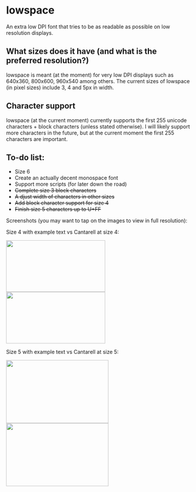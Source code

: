 # lowspace
An extra low DPI font that tries to be as readable as possible on low resolution displays.

## What sizes does it have (and what is the preferred resolution?)
lowspace is meant (at the moment) for very low DPI displays such as 640x360, 800x600, 960x540 among others.
The current sizes of lowspace (in pixel sizes) include 3, 4 and 5px in width.

## Character support
lowspace (at the current moment) currently supports the first 255 unicode characters + block characters (unless stated otherwise). I will likely support more characters in the future, but at the current moment the first 255 characters are important.

## To-do list:
* Size 6
* Create an actually decent monospace font
* Support more scripts (for later down the road)
*  ~~Complete size 3 block characters~~
*  ~~A djust width of characters in other sizes~~
* ~~Add block character support for size 4~~
* ~~Finish size 5 characters up to U+FF~~

Screenshots (you may want to tap on the images to view in full resolution):

Size 4 with example text vs Cantarell at size 4:

<img src="https://fluorine.sh/images/size4.png" width="269" height="140"/><img src="https://fluorine.sh/images/cantarell4.png" width="269" height="140"/>

Size 5 with example text vs Cantarell at size 5:

<img src="https://fluorine.sh/images/size5.png" width="278" height="171"/><img src="https://fluorine.sh/images/cantarell5.png" width="278" height="171"/>
